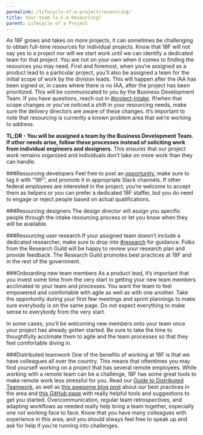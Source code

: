 ```yaml
---
permalink: /lifecycle-of-a-project/resourcing/
title: Your team (a.k.a Resourcing)
parent: Lifecycle of a Project
---
```


As 18F grows and takes on more projects, it can sometimes be challenging to obtain full-time resources for individual projects. Know that 18F will not say yes to a project nor will we start work until we can identify a dedicated team for that project. 
You are not on your own when it comes to finding the resources you may need. First and foremost, when you’re assigned as a product lead to a particular project, you’ll also be assigned a team for the initial scope of work by the division leads. This will happen after the IAA has been signed or, in cases where there is no IAA, after the project has been prioritized. This will be communicated to you by the Business Development Team. If you have questions, reach out in [#project-intake](https://18f.slack.com/archives/project-intake). If/when that scope changes or you’ve noticed a shift in your resourcing needs, make sure the delivery directors are aware of these changes. It’s important to note that resourcing is currently a known problem area that we’re working to address. 

**TL;DR - You will be assigned a team by the Business Development Team. If other needs arise, follow these processes instead of soliciting work from individual engineers and designers.** This ensures that our project work remains organized and individuals don’t take on more work than they can handle.

###Resourcing developers
Feel free to post an [opportunity](https://openopps.digitalgov.gov/), make sure to tag it with “18F”, and promote it in appropriate Slack channels. If other federal employees are interested in the project, you’re welcome to accept them as helpers or you can prefer a dedicated 18F staffer, but you do need to engage or reject people based on actual qualifications.

###Resourcing designers
The design director will assign you specific people through the intake resourcing process or let you know when they will be available.

###Resourcing user research
If your assigned team doesn’t include a dedicated researcher, make sure to drop into [#research](https://18f.slack.com/messages/research/) for guidance. Folks from the Research Guild will be happy to review your research plan and provide feedback. The Research Guild promotes best practices at 18F and in the rest of the government.

###Onboarding new team members
As a product lead, it’s important that you invest some time from the very start in getting your new team members acclimated to your team and processes. You want the team to feel empowered and comfortable with agile as well as with one another. Take the opportunity during your first few meetings and sprint plannings to make sure everybody is on the same page. Do not expect everything to make sense to everybody from the very start.

In some cases, you’ll be welcoming new members onto your team once your project has already gotten started. Be sure to take the time to thoughtfully acclimate them to agile and the team processes so that they feel comfortable diving in.

###Distributed teamwork
One of the benefits of working at 18F is that we have colleagues all over the country. This means that oftentimes you may find yourself working on a project that has several remote employees. While working with a remote team can be a challenge, 18F has some great tools to make remote work less stressful for you. Read our [Guide to Distributed Teamwork](https://docs.google.com/document/d/16ozBoXxTnWutvp63mr5Q8phN21IRFD3LYm3BtgYkQg0/edit), as well as [this awesome blog post](https://18f.gsa.gov/2015/10/15/best-practices-for-distributed-teams/) about our best practices in the area and [this GitHub page](https://github.com/18F/handbook/blob/staging/articles/2-about-us/offices/distributed.md) with really helpful tools and suggestions to get you started. Overcommunication, regular team retrospectives, and adapting workflows as needed really help bring a team together, especially one not working face to face. Know that you have many colleagues with experience in this area, and you should always feel free to speak up and ask for help if you’re running into challenges.
